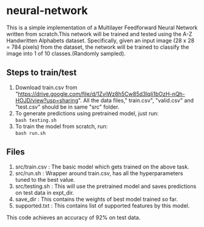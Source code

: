 # neural-network

This is a simple implementation of a Multilayer Feedforward Neural Network written from scratch.This network will be trained and
tested using the A-Z Handwritten Alphabets dataset. Specifically, given an input image
(28 x 28 = 784 pixels) from the dataset, the network will be trained to classify the image
into 1 of 10 classes.(Randomly sampled). 

## Steps to train/test
 1. Download train.csv from "https://drive.google.com/file/d/1ZviWz8h5Cw85d3lqIi1bOzH-nQh-HOJD/view?usp=sharing". All the data files," train.csv", "valid.csv" and "test.csv" should be in same "src" folder. <br/>
 2. To generate predictions using pretrained model, just run: <br/>
       `bash testing.sh`
 3. To train the model from scratch, run: <br/>
       `bash run.sh`
    
## Files
 1. src/train.csv : The basic model which gets trained on the above task. <br/>
 2. src/run.sh : Wrapper around train.csv, has all the hyperparameters tuned to the best value. <br/>
 3. src/testing.sh : This will use the pretrained model and saves predictions on test data in expt_dir. <br/>
 4. save_dir : This contains the weights of best model trained so far. <br/>
 5. supported.txt : This contains list of supported features by this model.

This code achieves an accuracy of 92% on test data.
